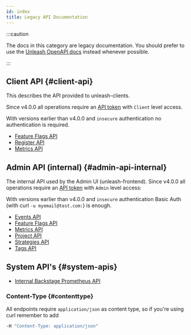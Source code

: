 ```yaml
---
id: index
title: Legacy API Documentation
---
```


:::caution

The docs in this category are legacy documentation. You should prefer to use the [Unleash OpenAPI docs](/reference/api/unleash) instead whenever possible.

:::

## Client API {#client-api}

This describes the API provided to unleash-clients.

Since v4.0.0 all operations require an [API token](/reference/api-tokens-and-client-keys) with `Client` level access.

With versions earlier than v4.0.0 and `insecure` authentication no authentication is required.

- [Feature Flags API](./client/features.md)
- [Register API](./client/register.md)
- [Metrics API](./client/metrics.md)

## Admin API (internal) {#admin-api-internal}

The internal API used by the Admin UI (unleash-frontend). Since v4.0.0 all operations require an [API token](/reference/api-tokens-and-client-keys) with `Admin` level access:

With versions earlier than v4.0.0 and `insecure` authentication Basic Auth (with curl `-u myemail@test.com:`) is enough.

- [Events API](./admin/events.mdx)
- [Feature Flags API](./admin/features.md)
- [Metrics API](./admin/metrics.md)
- [Project API](./admin/projects.md)
- [Strategies API](./admin/strategies.md)
- [Tags API](./admin/tags.md)

## System API's {#system-apis}

- [Internal Backstage Prometheus API](./internal/prometheus.md)

### Content-Type {#contenttype}

All endpoints require `application/json` as content type, so if you're using curl remember to add

```bash
-H "Content-Type: application/json"
```
